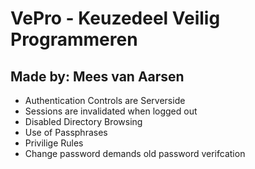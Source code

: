 # VePro - Keuzedeel Veilig Programmeren
## Made by: Mees van Aarsen

- Authentication Controls are Serverside
- Sessions are invalidated when logged out
- Disabled Directory Browsing
- Use of Passphrases
- Privilige Rules
- Change password demands old password verifcation
